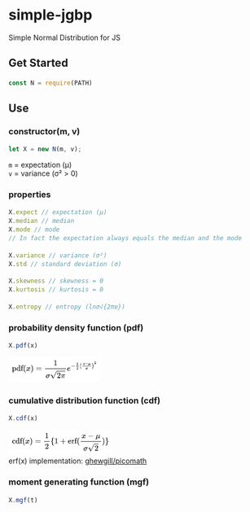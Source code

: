 # simple-jgbp
Simple Normal Distribution for JS

## Get Started
```js
const N = require(PATH)
```

## Use
### constructor(m, v)
```js
let X = new N(m, v);
```
`m` = expectation (μ)<br/>
`v` = variance (σ² > 0)

### properties
```js
X.expect // expectation (μ)
X.median // median
X.mode // mode
// In fact the expectation always equals the median and the mode

X.variance // variance (σ²)
X.std // standard deviation (σ)

X.skewness // skewness = 0
X.kurtosis // kurtosis = 0

X.entropy // entropy (lnσ√{2πe})
```


### probability density function (pdf)
```js
X.pdf(x)
```
<img src="/assets/simple-jgbp_pdf.png" height="50px">

### cumulative distribution function (cdf)
```js
X.cdf(x)
```
<img src="/assets/simple-jgbp_cdf.png" height="50px"><br/>
erf(x) implementation: [ghewgill/picomath](https://github.com/ghewgill/picomath)

### moment generating function (mgf)
```js
X.mgf(t)
```


